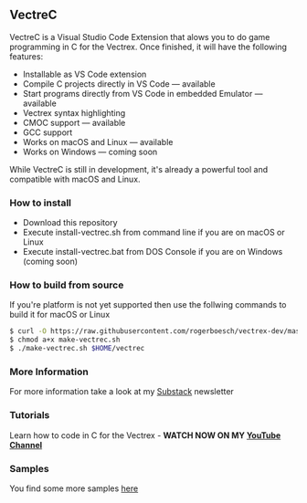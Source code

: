 ## VectreC

VectreC is a Visual Studio Code Extension that alows you to do game programming in C for the Vectrex.
Once finished, it will have the following features:

- Installable as VS Code extension
- Compile C projects directly in VS Code — available
- Start programs directly from VS Code in embedded Emulator — available
- Vectrex syntax highlighting
- CMOC support — available
- GCC support
- Works on macOS and Linux — available
- Works on Windows — coming soon

While VectreC is still in development, it's already a powerful tool and compatible with macOS and Linux.

### How to install

- Download this repository
- Execute install-vectrec.sh from command line if you are on macOS or Linux
- Execute install-vectrec.bat from DOS Console if you are on Windows (coming soon)

### How to build from source

If you're platform is not yet supported then use the follwing commands to build it for macOS or Linux

```bash
$ curl -O https://raw.githubusercontent.com/rogerboesch/vectrex-dev/master/vectrec/make-vectrec.sh
$ chmod a+x make-vectrec.sh
$ ./make-vectrec.sh $HOME/vectrec
```

### More Information

For more information take a look at my [Substack](https://vectrex.substack.com/p/vectrex-game-programming-in-c) newsletter


### Tutorials

Learn how to code in C for the Vectrex - 
**WATCH NOW ON MY [YouTube Channel](https://www.youtube.com/watch?v=m5Gxzj2xb2M&list=PLP6u_67PQGuHlz8J7U2Y6oUv05O_74D2w)**


### Samples

You find some more samples [here](/samples) 
